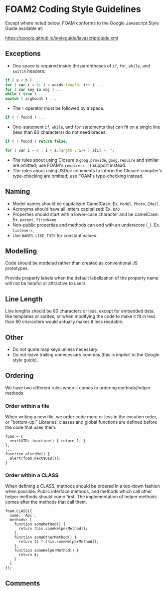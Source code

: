 # FOAM2 Coding Style Guidelines

Except where noted below, FOAM conforms to the Google Javascript Style Guide available at:

https://google.github.io/styleguide/javascriptguide.xml

## Exceptions
* One space is required inside the parentheses of `if`, `for`, `while`, and `switch` headers:
```javascript
if ( a < b ) ...
for ( var i = 0; i < words.length; i++ ) ...
for ( var key in obj ) ...
while ( true ) ...
switch ( argCount ) ...
```
* The `!` operator must be followed by a space.
```javascript
if ( ! found ) ...
```
* One-statement `if`, `while`, and `for` statements that can fit on a single line (less than 80 characters) do not need braces:
```javascript
if ( ! found ) return false;

for ( var i = 0 ; i < a.length ; i++ ) a[i] = '';
```
* The rules about using Closure's `goog.provide`, `goog.require` and similar are
  omitted; use FOAM's `requires: []` support instead.
* The rules about using JSDoc comments to inform the Closure compiler's
  type-checking are omitted; use FOAM's type-checking instead.

## Naming

* Model names should be capitalized CamelCase. Ex. `Model`, `Photo`, `EMail`.
* Acronyms should have all letters capitalized: Ex. `DAO`
* Properties should start with a lower-case character and be camelCase. Ex. `parent`, `firstName`
* Non-public properties and methods can end with an underscore (`_`). Ex. `listeners_`
* Use `NAMES_LIKE_THIS` for constant values.

## Modelling
Code should be modeled rather than created as conventional JS prototypes.

Provide property labels when the default labelization of the property name will not be helpful or attractive to users.

## Line Length
Line lengths should be 80 characters or less, except for embedded data, like templates or sprites, or when modifying the code to make it fit in less than 80 characters would actually makes it less readable.

## Other
 * Do not quote map keys unless necessary.
 * Do not leave trailing unnecessary commas (this is implicit in the Google
   style guide).

## Ordering
We have two different rules when it comes to ordering methods/helper methods

### Order within a file
When writing a new file, we order code more or less in the excution order, or "bottom-up."  Libraries, classes and global functions are defined before the code that uses them.
```
foam = {
  next$UID: function() { return 1; }
};
...
function alertMe() {
  alert(foam.next$UID());
}
```

### Order within a CLASS
When defining a CLASS, methods should be ordered in a top-down fashion when possible.  Public interface methods, and methods which call other helper methods should come first.  The implementation of helper methods comes after the methods that call them.
```
foam.CLASS({
  name: 'Abc',
  methods: [
    function someMethod() {
      return this.someHelperMethod();
    },
    function someOtherMethod() {
      return 12 * this.someHelperMethod();
    },
    function someHelperMethod() {
      return 4;
    }
  ]
});
```

## Comments
